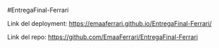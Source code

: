 #EntregaFinal-Ferrari

Link del deployment: https://emaaferrari.github.io/EntregaFinal-Ferrari/

Link del repo: https://github.com/EmaaFerrari/EntregaFinal-Ferrari
